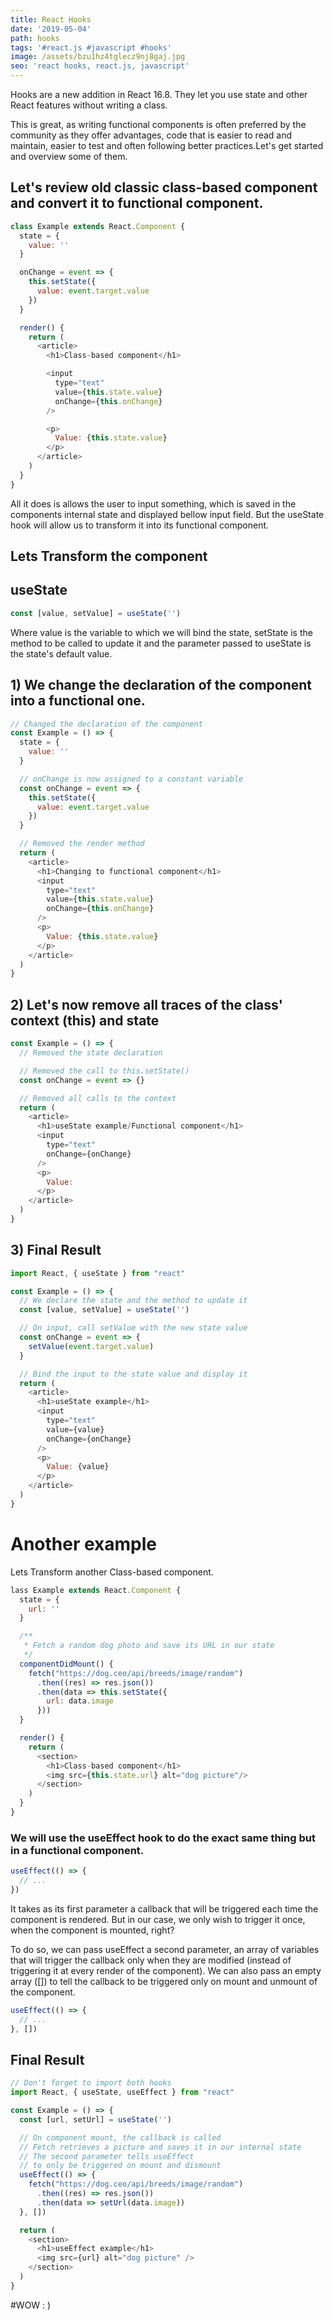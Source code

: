 ```yaml
---
title: React Hooks
date: '2019-05-04'
path: hooks
tags: '#react.js #javascript #hooks'
image: /assets/bzu1hz4tglecz9nj8gaj.jpg
seo: 'react hooks, react.js, javascript'
---
```


Hooks are a new addition in React 16.8. They let you use state and other React features without writing a class.

This is great, as writing functional components is often preferred by the community as they offer advantages, code that is easier to read and maintain, easier to test and often following better practices.Let's get started and overview some of them.

## Let's review old classic class-based component and convert it to functional component.

```js
class Example extends React.Component {
  state = {
    value: ''
  }

  onChange = event => {
    this.setState({
      value: event.target.value
    })
  }

  render() {
    return (
      <article>
        <h1>Class-based component</h1>

        <input
          type="text"
          value={this.state.value}
          onChange={this.onChange}
        />

        <p>
          Value: {this.state.value}
        </p>
      </article>
    )
  }
}
```

All it does is allows the user to input something, which is saved in the components internal state and displayed bellow input field. But the useState hook will allow us to transform it into its functional component.

## Lets Transform the component 

## useState 

```js
const [value, setValue] = useState('')
```
Where value is the variable to which we will bind the state, setState is the method to be called to update it and the parameter passed to useState is the state's default value.

## 1) We change the declaration of the component into a functional one.

```js
// Changed the declaration of the component
const Example = () => {
  state = {
    value: ''
  }

  // onChange is now assigned to a constant variable
  const onChange = event => {
    this.setState({
      value: event.target.value
    })
  }

  // Removed the render method
  return (
    <article>
      <h1>Changing to functional component</h1>
      <input
        type="text"
        value={this.state.value}
        onChange={this.onChange}
      />
      <p>
        Value: {this.state.value}
      </p>
    </article>
  )
}
```

## 2) Let's now remove all traces of the class' context (this) and state

```js
const Example = () => {
  // Removed the state declaration

  // Removed the call to this.setState()
  const onChange = event => {}

  // Removed all calls to the context
  return (
    <article>
      <h1>useState example/Functional component</h1>
      <input
        type="text"
        onChange={onChange}
      />
      <p>
        Value:
      </p>
    </article>
  )
}
```

## 3) Final Result

```js
import React, { useState } from "react"

const Example = () => {
  // We declare the state and the method to update it
  const [value, setValue] = useState('')

  // On input, call setValue with the new state value
  const onChange = event => {
    setValue(event.target.value)
  }

  // Bind the input to the state value and display it
  return (
    <article>
      <h1>useState example</h1>
      <input
        type="text"
        value={value}
        onChange={onChange}
      />
      <p>
        Value: {value}
      </p>
    </article>
  )
}
```

# Another example

Lets Transform another Class-based component.

```js
lass Example extends React.Component {
  state = {
    url: ''
  }

  /**
   * Fetch a random dog photo and save its URL in our state
   */
  componentDidMount() {
    fetch("https://dog.ceo/api/breeds/image/random")
      .then((res) => res.json())
      .then(data => this.setState({
        url: data.image
      }))
  }

  render() {
    return (
      <section>
        <h1>Class-based component</h1>
        <img src={this.state.url} alt="dog picture"/> 
      </section>
    )
  }
}
```

### We will use the useEffect hook to do the exact same thing but in a functional component.

```js
useEffect(() => {
  // ...
})
```

It takes as its first parameter a callback that will be triggered each time the component is rendered. 
But in our case, we only wish to trigger it once, when the component is mounted, right?

To do so, we can pass useEffect a second parameter, an array of variables that will trigger the callback only when they are modified (instead of triggering it at every render of the component). We can also pass an empty array ([]) to tell the callback to be triggered only on mount and unmount of the component.

```js
useEffect(() => {
  // ...
}, [])
```

## Final Result

```js
// Don't forget to import both hooks
import React, { useState, useEffect } from "react"

const Example = () => {
  const [url, setUrl] = useState('')

  // On component mount, the callback is called
  // Fetch retrieves a picture and saves it in our internal state
  // The second parameter tells useEffect
  // to only be triggered on mount and dismount
  useEffect(() => {
    fetch("https://dog.ceo/api/breeds/image/random")
      .then((res) => res.json())
      .then(data => setUrl(data.image))
  }, [])

  return (
    <section>
      <h1>useEffect example</h1>
      <img src={url} alt="dog picture" />
    </section>
  )
}
```

#WOW : )
